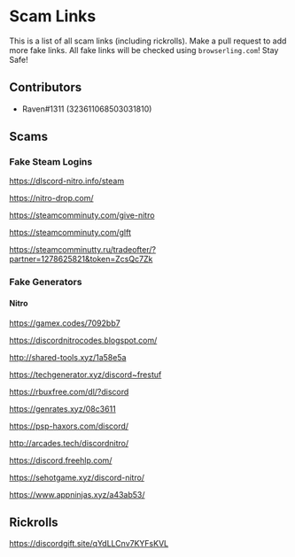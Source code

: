 # Scam Links
This is a list of all scam links (including rickrolls). Make a pull request to add more fake links. All fake links will be checked using `browserling.com`! Stay Safe!

## Contributors
 - Raven#1311 (323611068503031810)

## Scams

### Fake Steam Logins

https://dlscord-nitro.info/steam

https://nitro-drop.com/
 
https://steamcomminuty.com/give-nitro

https://steamcomminuty.com/glft

https://steamcomminutty.ru/tradeofter/?partner=1278625821&token=ZcsQc7Zk

### Fake Generators

#### Nitro

https://gamex.codes/7092bb7

https://discordnitrocodes.blogspot.com/

http://shared-tools.xyz/1a58e5a

https://techgenerator.xyz/discord~frestuf

https://rbuxfree.com/dl/?discord

https://genrates.xyz/08c3611

https://psp-haxors.com/discord/

http://arcades.tech/discordnitro/

https://discord.freehlp.com/

https://sehotgame.xyz/discord-nitro/

https://www.appninjas.xyz/a43ab53/

## Rickrolls

https://discordgift.site/qYdLLCnv7KYFsKVL



